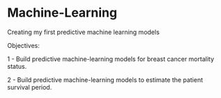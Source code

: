 # Machine-Learning
Creating my first predictive machine learning models



Objectives:

1 - Build predictive machine-learning models for breast cancer mortality status.

2 - Build predictive machine-learning models to estimate the patient survival period.
